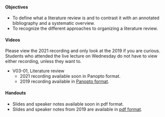 #### Objectives

+ To define what a literature review is and to contrast it with an annotated bibliography and a systematic overview.
+ To recognize the different approaches to organizing a literature review.

#### Videos

Please view the 2021 recording and only look at the 2019 if you are curious. Students who attended the live lecture on Wednesday do not have to view either recording, unless they want to.

+ V03-01, Literature review
  + 2021 recording available soon in Panopto format.
  + 2019 recording available in [Panopto format](https://umkc.hosted.panopto.com/Panopto/Pages/Viewer.aspx?id=afeaefb5-5a85-458b-ae20-a9e70182c110).

#### Handouts

+ Slides and speaker notes available soon in pdf format.
+ Slides and speaker notes from 2019 are available in [pdf format](http://www.pmean.com/clinical-research-methods/video03-slides-and-speaker-notes.pdf).